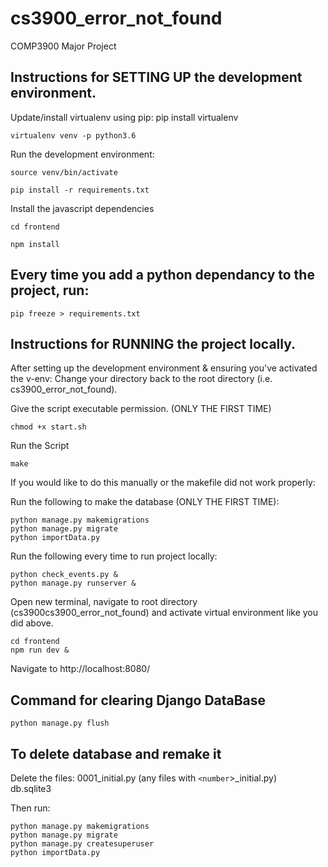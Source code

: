 # cs3900_error_not_found
COMP3900 Major Project

## Instructions for SETTING UP the development environment.

Update/install virtualenv using pip: pip install virtualenv
```
virtualenv venv -p python3.6
```
Run the development environment:
```
source venv/bin/activate

pip install -r requirements.txt
```

Install the javascript dependencies
```
cd frontend

npm install
```

## Every time you add a python dependancy to the project, run:
```
pip freeze > requirements.txt
```

## Instructions for RUNNING the project locally.
After setting up the development environment & ensuring you've activated the v-env:
Change your directory back to the root directory (i.e. cs3900_error_not_found).

Give the script executable permission. (ONLY THE FIRST TIME)
```
chmod +x start.sh
```
Run the Script
```
make
```

If you would like to do this manually or the makefile did not work properly:

Run the following to make the database (ONLY THE FIRST TIME):
```
python manage.py makemigrations
python manage.py migrate
python importData.py
```

Run the following every time to run project locally:
```
python check_events.py &
python manage.py runserver &
```
Open new terminal, navigate to root directory (cs3900cs3900_error_not_found)
and activate virtual environment like you did above.
```
cd frontend
npm run dev &
```

Navigate to http://localhost:8080/

## Command for clearing Django DataBase
```
python manage.py flush
```

## To delete database and remake it

Delete the files:
0001_initial.py (any files with `<number`>\_initial.py)  
db.sqlite3

Then run:
```
python manage.py makemigrations 
python manage.py migrate 
python manage.py createsuperuser
python importData.py
```

